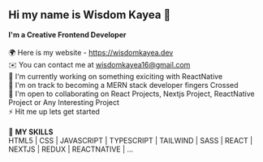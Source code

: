 ## Hi my name is Wisdom Kayea 👋

<b>I'm a Creative Frontend Developer</b>
<br>
<br>🌍  Here is my website - https://wisdomkayea.dev
<br>✉️  You can contact me at wisdomkayea16@gmail.com
<br>🚀  I'm currently working on something exiciting with ReactNative
<br>🧠  I'm on track to becoming a MERN stack developer fingers Crossed
<br>🤝  I'm open to collaborating on React Projects, Nextjs Project, ReactNative Project or Any Interesting Project
<br>⚡  Hit me up lets get started
<br><br>
🔭 <b> MY SKILLS </b> <br>
HTML5 | CSS | JAVASCRIPT | TYPESCRIPT | TAILWIND | SASS | REACT | NEXTJS | REDUX | REACTNATIVE | ...


